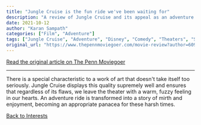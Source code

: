 ```yaml
---
title: "Jungle Cruise is the fun ride we've been waiting for"
description: "A review of Jungle Cruise and its appeal as an adventure film"
date: 2021-10-12
author: "Karan Sampath"
categories: ["Film", "Adventure"]
tags: ["Jungle Cruise", "Adventure", "Disney", "Comedy", "Theaters", "Streaming"]
original_url: "https://www.thepennmoviegoer.com/movie-review?author=609aeb2a0d591d31a95ccc6b"
---
```


[Read the original article on The Penn Moviegoer](https://www.thepennmoviegoer.com/movie-review?author=609aeb2a0d591d31a95ccc6b)

---

There is a special characteristic to a work of art that doesn't take itself too seriously. Jungle Cruise displays this quality supremely well and ensures that regardless of its flaws, we leave the theater with a warm, fuzzy feeling in our hearts. An adventure ride is transformed into a story of mirth and enjoyment, becoming an appropriate panacea for these harsh times.

[Back to Interests](/interests/) 